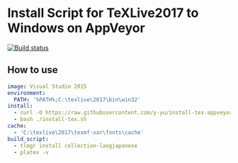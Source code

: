 Install Script for TeXLive2017 to Windows on AppVeyor
==============================================================

[![Build status](https://ci.appveyor.com/api/projects/status/a8bwa69ugimoosfs?svg=true)](https://ci.appveyor.com/project/y-yu/install-tex-appveyor)

## How to use

```yml
image: Visual Studio 2015
environment:
  PATH: '%PATH%;C:\texlive\2017\bin\win32'
install:
  - curl -O https://raw.githubusercontent.com/y-yu/install-tex-appveyor/master/install-tex.sh
  - bash ./install-tex.sh
cache:
  - 'C:\texlive\2017\texmf-var\fonts\cache'
build_script:
  - tlmgr install collection-langjapanese
  - platex -v
```
